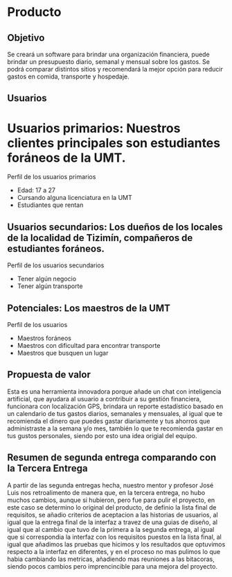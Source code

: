 # Producto
## Objetivo
Se creará un software para brindar una organización financiera, puede brindar un presupuesto diario, semanal y mensual sobre los gastos. Se podrá comparar distintos sitios y recomendará la mejor opción para reducir gastos en comida, transporte y hospedaje.

## Usuarios
# Usuarios primarios: Nuestros clientes principales son estudiantes foráneos de la UMT. 
Perfil de los usuarios primarios 
- Edad: 17 a 27
- Cursando alguna licenciatura en la UMT
- Estudiantes que rentan 

## Usuarios secundarios: Los dueños de los locales de la localidad de Tizimín, compañeros de estudiantes foráneos. 
Perfil de los usuarios secundarios 
- Tener algún negocio
- Tener algún transporte

## Potenciales: Los maestros de la UMT 
Perfil de los usuarios 
- Maestros foráneos 
- Maestros con dificultad para encontrar transporte 
- Maestros que busquen un lugar 

## Propuesta de valor
Esta es una herramienta innovadora porque añade un chat con inteligencia artificial, que ayudara al usuario a contribuir a su gestión financiera, funcionara con localización GPS, brindara un reporte estadístico basado en un calendario de tus gastos diarios, semanales y mensuales, al igual que te recomienda el dinero que puedes gastar diariamente y tus ahorros que administraste a la semana y/o mes, también lo que te recomienda gastar en tus gustos personales, siendo por esto una idea origial del equipo.

## Resumen de segunda entrega comparando con la Tercera Entrega 

A partir de las segunda entregas hecha, nuestro mentor y profesor José Luis nos retroalimento de manera que, en la tercera entrega, no hubo muchos cambios, aunque si hubieron, pero fue para pulir el proyecto, en este caso se determino lo original del producto, de definio la lista final de requisitos, se añadio criterios de aceptacion a las historias de usuarios, al igual que la entrega final de la interfaz a travez de una guias de diseño, al igual que al cambio que tuvo de la primera a la segunda entrega, al igual que si correspondia la interfaz con los requisitos puestos en la lista final, al igual que añadimos las pruebas que hicimos y los resultados que optuvimos respecto a la interfaz en diferentes, y en el proceso no mas pulimos lo que habia cambiando las metricas, añadiendo mas reuniones a las bitacoras, siendo pocos cambios pero imprencincible para una mejora del proyecto.
